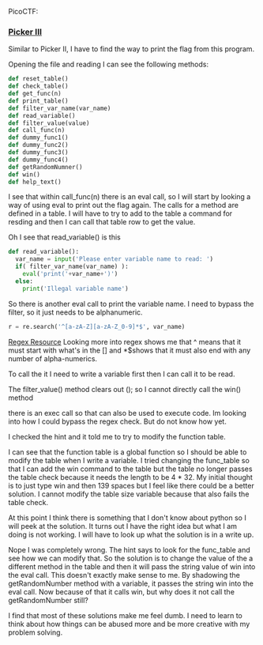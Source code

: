PicoCTF:

###  [Picker III](https://play.picoctf.org/playlists/2?m=40)
Similar to Picker II, I have to find the way to print the flag from this program.

Opening the file and reading I can see the following methods:
```python
def reset_table()
def check_table()
def get_func(n)
def print_table()
def filter_var_name(var_name)
def read_variable()
def filter_value(value)
def call_func(n)
def dummy_func1()
def dummy_func2()
def dummy_func3()
def dummy_func4()
def getRandomNumner()
def win()
def help_text()
```

I see that within call_func(n) there is an eval call, so I will start by looking a way of using eval to print out the flag again.
The calls for a method are defined in a table. I will have to try to add to the table a command for resding and then I can call that table row to get the value.

Oh I see that read_variable() is this 
```python 
def read_variable():
  var_name = input('Please enter variable name to read: ')
  if( filter_var_name(var_name) ):
    eval('print('+var_name+')')
  else:
    print('Illegal variable name')
```

So there is another eval call to print the variable name. I need to bypass the filter, so it just needs to be alphanumeric. 

```python
r = re.search('^[a-zA-Z][a-zA-Z_0-9]*$', var_name)
```
[Regex Resource](https://regexr.com/)
Looking more into regex shows me that ^ means that it must start with what's in the \[] and \*$shows that it must also end with any number of alpha-numerics.


To call the it I need to write a variable first then I can call it to be read.


The filter_value() method clears out (); so I cannot directly call the win() method

there is an exec call so that can also be used to execute code.
Im looking into how I could bypass the regex check. But do not know how yet.

I checked the hint and it told me to try to modify the function table.

I can see that the function table is a global function so I should be able to modify the table when I write a variable.
I tried changing the func_table so that I can add the win command to the table but the table no longer passes the table check because it needs the length to be 4 * 32. My initial thought is to just type win and then 139 spaces but I feel like there could be a better solution. I cannot modify the table size variable because that also fails the table check. 

At this point I think there is something that I don't know about python so I will peek at the solution. It turns out I have the right idea but what I am doing is not working. I will have to look up what the solution is in a write up.

Nope I was completely wrong. The hint says to look for the func_table and see how we can modify that.
So the solution is to change the value of the a different method in the table and then it will pass the string value of win into the eval call.
This doesn't exactly make sense to me. By shadowing the getRandomNumber method with a variable, it passes the string win into the eval call. Now because of that it calls win, but why does it not call the getRandomNumber still?

I find that most of these solutions make me feel dumb. I need to learn to think about how things can be abused more and be more creative with my problem solving.